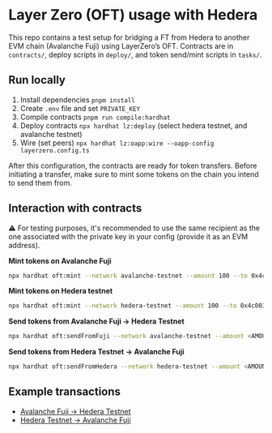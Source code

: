# Layer Zero (OFT) usage with Hedera

This repo contains a test setup for bridging a FT from Hedera to another EVM chain (Avalanche Fuji) using LayerZero’s OFT.
Contracts are in `contracts/`, deploy scripts in `deploy/`, and token send/mint scripts in `tasks/`.

## Run locally
1. Install dependencies `pnpm install`
2. Create `.env` file and set `PRIVATE_KEY`
3. Compile contracts `pnpm run compile:hardhat`
4. Deploy contracts `npx hardhat lz:deploy` (select hedera testnet, and avalanche testnet)
5. Wire (set peers) `npx hardhat lz:oapp:wire --oapp-config layerzero.config.ts`

After this configuration, the contracts are ready for token transfers. Before initiating a transfer, make sure to mint some tokens on the chain you intend to send them from.

## Interaction with contracts

⚠️ For testing purposes, it's recommended to use the same recipient as the one associated with the private key in your config (provide it as an EVM address).


__Mint tokens on Avalanche Fuji__
```bash
npx hardhat oft:mint --network avalanche-testnet --amount 100 --to 0x4c003D0E477B7b6c950912AD1DD0DB6E253522d1
```

__Mint tokens on Hedera testnet__
```bash
npx hardhat oft:mint --network hedera-testnet --amount 100 --to 0x4c003D0E477B7b6c950912AD1DD0DB6E253522d1
```

__Send tokens from Avalanche Fuji -> Hedera Testnet__
```bash
npx hardhat oft:sendFromFuji --network avalanche-testnet --amount <AMOUNT> --to <RECEIVER>
```

__Send tokens from Hedera Testnet -> Avalanche Fuji__
```bash
npx hardhat oft:sendFromHedera --network hedera-testnet --amount <AMOUNT> --to <RECEIVER>
```

## Example transactions
- [Avalanche Fuji -> Hedera Testnet](https://testnet.layerzeroscan.com/tx/0x5058b4ac7f3f987bde0206032f53e60b914b3519180336650af440915e65e145)
- [Hedera Testnet -> Avalanche Fuji](https://testnet.layerzeroscan.com/tx/0xf10314bc56b0c94425a5648f759b8d88b97e55f53151dbb9a7b1544fdadfa8dc)
